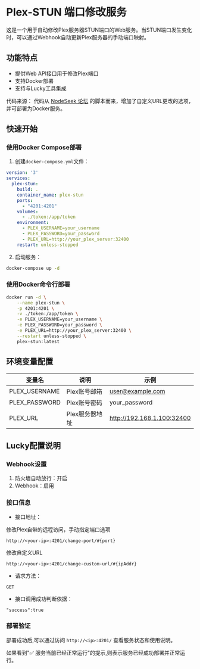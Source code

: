 # Plex-STUN 端口修改服务

这是一个用于自动修改Plex服务器STUN端口的Web服务。当STUN端口发生变化时，可以通过Webhook自动更新Plex服务器的手动端口映射。

## 功能特点

- 提供Web API接口用于修改Plex端口
- 支持Docker部署
- 支持与Lucky工具集成

代码来源：
代码从 [NodeSeek 论坛](https://www.nodeseek.com/post-184057-1) 的脚本而来，增加了自定义URL更改的选项，并可部署为Docker服务。


## 快速开始

### 使用Docker Compose部署

1. 创建`docker-compose.yml`文件：

```yaml
version: '3'
services:
  plex-stun:
    build: .
    container_name: plex-stun
    ports:
      - "4201:4201"
    volumes:
      - ./token:/app/token
    environment:
      - PLEX_USERNAME=your_username
      - PLEX_PASSWORD=your_password
      - PLEX_URL=http://your_plex_server:32400
    restart: unless-stopped
```

2. 启动服务：
```bash
docker-compose up -d
```

### 使用Docker命令行部署

```bash
docker run -d \
    --name plex-stun \
    -p 4201:4201 \
    -v ./token:/app/token \
    -e PLEX_USERNAME=your_username \
    -e PLEX_PASSWORD=your_password \
    -e PLEX_URL=http://your_plex_server:32400 \
    --restart unless-stopped \
    plex-stun:latest
```

## 环境变量配置

| 变量名 | 说明 | 示例 |
|--------|------|------|
| PLEX_USERNAME | Plex账号邮箱 | user@example.com |
| PLEX_PASSWORD | Plex账号密码 | your_password |
| PLEX_URL | Plex服务器地址 | http://192.168.1.100:32400 |

## Lucky配置说明

### Webhook设置

1. 防火墙自动放行：开启
2. Webhook：启用

### 接口信息

- 接口地址：

修改Plex自带的远程访问，手动指定端口选项
```
http://<your-ip>:4201/change-port/#{port}
```

修改自定义URL
```
http://<your-ip>:4201/change-custom-url/#{ipAddr}
```

- 请求方法：
```
GET
```

- 接口调用成功判断依据：
```
"success":true
```

### 部署验证

部署成功后,可以通过访问 `http://<ip>:4201/` 查看服务状态和使用说明。

如果看到"✅ 服务当前已经正常运行"的提示,则表示服务已经成功部署并正常运行。
